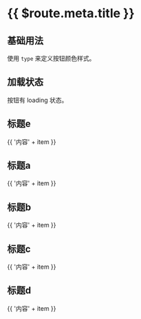 # {{ $route.meta.title }}

## 基础用法

使用 `type` 来定义按钮颜色样式。

<Example class="button-base-demo" :component="ButtonBase" />

## 加载状态

按钮有 loading 状态。

<Example class="button-base-demo" :component="ButtonLoading" />

## 标题e

<p
  v-for="item in 10"
  :key="`p-${item}`"
>{{ '内容' + item }}</p>

## 标题a

<p
  v-for="item in 10"
  :key="`p-${item}`"
>{{ '内容' + item }}</p>

## 标题b

<p
  v-for="item in 10"
  :key="`p-${item}`"
>{{ '内容' + item }}</p>

## 标题c

<p
  v-for="item in 10"
  :key="`p-${item}`"
>{{ '内容' + item }}</p>

## 标题d

<p
  v-for="item in 10"
  :key="`p-${item}`"
>{{ '内容' + item }}</p>

<script setup lang="ts">
// import Example from '~src/components/Example.vue'
import * as ButtonBase from '~src/example/button/base.exmp.vue'
import * as ButtonLoading from '~src/example/button/loading.exmp.vue'
</script>

<style lang="stylus">
.button-base-demo
  .exapmle-component
    display flex
  .tu-button
    margin-right 10px
</style>